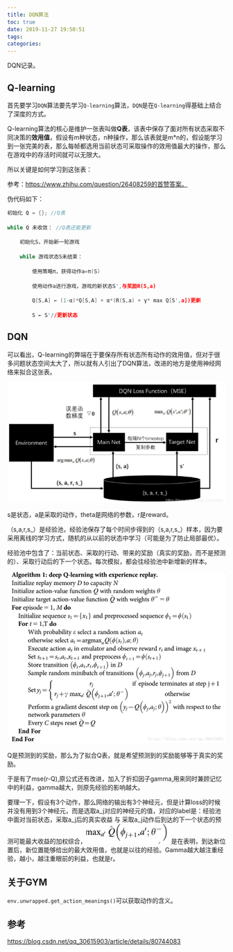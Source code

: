 ```yaml
---
title: DQN算法
toc: true
date: 2019-11-27 19:50:51
tags:
categories:
---
```


DQN记录。

<!--more-->

## Q-learning

首先要学习`DQN`算法要先学习`Q-learning`算法，`DQN`是在`Q-learning`得基础上结合了深度的方式。

Q-learning算法的核心是维护一张表叫做**Q表**，该表中保存了面对所有状态采取不同决策的**效用值**，假设有m种状态，n种操作，那么该表就是m*n的，假设能学习到一张完美的表，那么每帧都选用当前状态可采取操作的效用值最大的操作，那么在游戏中的存活时间就可以无限大。

所以关键是如何学习到这张表：

参考：https://www.zhihu.com/question/26408259的首赞答案。

伪代码如下：

```c
初始化 Q = {}; //Q表

while Q 未收敛： //Q表还能更新

	初始化S，开始新一轮游戏 

	while 游戏状态S未结束： 

		使用策略π，获得动作a=π(S) 

		使用动作a进行游戏，游戏的新状态S',与奖励R(S,a) 

		Q[S,A] ← (1-α)*Q[S,A] + α*(R(S,a) + γ* max Q[S',a])更新

		S ← S'//更新状态
```

## DQN

可以看出，Q-learning的弊端在于要保存所有状态所有动作的效用值，但对于很多问题状态空间太大了，所以就有人引出了DQN算法，改进的地方是使用神经网络来拟合这张表。

![image-20200104192151497](DQN算法/image-20200104192151497.png)

s是状态，a是采取的动作，theta是网络的参数，r是reward。

（s,a,r,s_）是经验池，经验池保存了每个时间步得到的（s,a,r,s_）样本，因为要采用离线的学习方式，随机的从以前的状态中学习（可能是为了防止局部最优）。

经验池中包含了：当前状态、采取的行动、带来的奖励（真实的奖励，而不是预测的）、采取行动后的下一个状态。每次模拟，都会往经验池中新增新的样本。

![算法伪代码](DQN算法/20180620110450946-1574855532183.png)

Q是预测到的奖励，那么为了拟合Q表，就是希望预测到的奖励能够等于真实的奖励。

于是有了mse(r-Q),原公式还有改进，加入了折扣因子gamma,用来同时兼顾记忆中的利益，gamma越大，则原先经验的影响越大。

 

要理一下，假设有3个动作，那么网络的输出有3个神经元，但是计算loss的时候并没有用到3个神经元，而是选取a_j对应的神经元的值，对应的label是：经验池中面对当前状态，采取a_j后的真实收益 与 采取a_j动作后到达的下一个状态的预测可能最大收益的加权综合，![img](DQN算法/wps1.jpg)是在表明，到达新位置后，新位置能够给出的最大效用值，也就是以往的经验。Gamma越大越注重经验，越小，越注重眼前的利益，也就是r。

## 关于GYM

`env.unwrapped.get_action_meanings()`可以获取动作的含义。

## 参考

https://blog.csdn.net/qq_30615903/article/details/80744083

